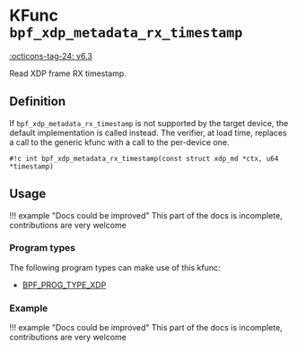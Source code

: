 # KFunc `bpf_xdp_metadata_rx_timestamp`

<!-- [FEATURE_TAG](bpf_xdp_metadata_rx_timestamp) -->
[:octicons-tag-24: v6.3](https://github.com/torvalds/linux/commit/3d76a4d3d4e591af3e789698affaad88a5a8e8ab)
<!-- [/FEATURE_TAG] -->

Read XDP frame RX timestamp.

## Definition

If `bpf_xdp_metadata_rx_timestamp` is not supported by the target device, the default implementation is called instead. The verifier, at load time, replaces a call to the generic kfunc with a call to the per-device one.

<!-- [KFUNC_DEF] -->
`#!c int bpf_xdp_metadata_rx_timestamp(const struct xdp_md *ctx, u64 *timestamp)`
<!-- [/KFUNC_DEF] -->

## Usage

!!! example "Docs could be improved"
    This part of the docs is incomplete, contributions are very welcome

### Program types

The following program types can make use of this kfunc:

<!-- [KFUNC_PROG_REF] -->
- [BPF_PROG_TYPE_XDP](../../program-types/BPF_PROG_TYPE_XDP.md)
<!-- [/KFUNC_PROG_REF] -->

### Example

!!! example "Docs could be improved"
    This part of the docs is incomplete, contributions are very welcome

